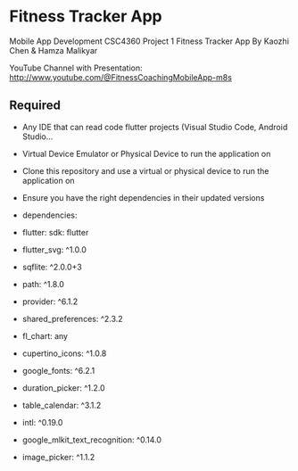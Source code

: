 # Fitness Tracker App

Mobile App Development CSC4360 Project 1 Fitness Tracker App
By Kaozhi Chen & Hamza Malikyar

YouTube Channel with Presentation: http://www.youtube.com/@FitnessCoachingMobileApp-m8s


## Required
- Any IDE that can read code flutter projects (Visual Studio Code, Android Studio...

- Virtual Device Emulator or Physical Device to run the application on

- Clone this repository and use a virtual or physical device to run the application on

- Ensure you have the right dependencies in their updated versions
- dependencies:
 - flutter:
    sdk: flutter
 - flutter_svg: ^1.0.0
 - sqflite: ^2.0.0+3
 - path: ^1.8.0
 - provider: ^6.1.2
 - shared_preferences: ^2.3.2
 - fl_chart: any
 - cupertino_icons: ^1.0.8
 - google_fonts: ^6.2.1
 - duration_picker: ^1.2.0
 - table_calendar: ^3.1.2
 - intl: ^0.19.0
 - google_mlkit_text_recognition: ^0.14.0
 - image_picker: ^1.1.2
